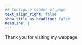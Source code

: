 ```yaml
---
## Configure header of page
text_align_right: false
show_title_as_headline: false
headline: |
---
```


<!-- this is a subheadline -->
Thank you for visiting my webpage 